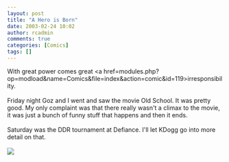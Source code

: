 ```yaml
---
layout: post
title: "A Hero is Born"
date: 2003-02-24 10:02
author: rcadmin
comments: true
categories: [Comics]
tags: []
---
```

With great power comes great <a href=modules.php?op=modload&name=Comics&file=index&action=comic&id=119>irresponsibility.</a>
<br />
<br />
Friday night Goz and I went and saw the movie Old School. It was pretty good. My only complaint was that there really wasn't a climax to the movie, it was just a bunch of funny stuff that happens and then it ends. 
<br />
<br />
Saturday was the DDR tournament at Defiance. I'll let KDogg go into more detail on that. <br /><br /><!--more--><img src='http://dl.bitsmack.com/comics/20030224.gif'   />

